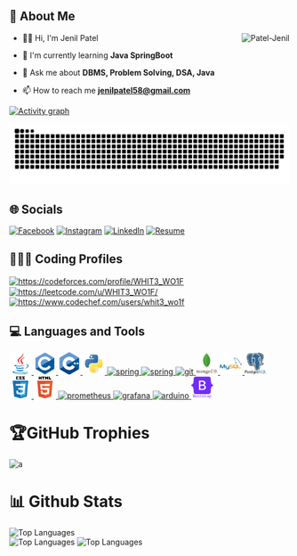 ## 💫 About Me

<img align="right" src="https://visitcount.itsvg.in/api?id=Patel-Jenil&label=Profile%20views&color=1&icon=5&pretty=true" alt="Patel-Jenil" />

- 👋🏻 Hi, I'm Jenil Patel 

- 🌱 I'm currently learning **Java SpringBoot**

- 💬 Ask me about **DBMS, Problem Solving, DSA, Java**

- 📫 How to reach me **jenilpatel58@gmail.com**

[![Activity graph](http://github-profile-summary-cards.vercel.app/api/cards/profile-details?username=Patel-Jenil&theme=transparent)](https://github.com/Patel-Jenil/)

[![Snake](https://github.com/Patel-Jenil/Patel-Jenil/blob/output/github-contribution-grid-snake-dark.svg?palette=github-dark)](https://github.com/Patel-Jenil/)

## 🌐 Socials

[![Facebook](https://img.shields.io/badge/Facebook-%231877F2.svg?logo=Facebook&logoColor=white)](https://www.facebook.com/jenil.patel.12532) [![Instagram](https://img.shields.io/badge/Instagram-%23E4405F.svg?logo=Instagram&logoColor=white)](https://instagram.com/patel_jenil_g) [![LinkedIn](https://img.shields.io/badge/LinkedIn-%230077B5.svg?logo=linkedin&logoColor=white)](https://www.linkedin.com/in/patel-jenil-g/) [![Resume](https://img.shields.io/badge/Resume-8A2BE2?logo=readdotcv&logoColor=white)](https://drive.google.com/file/d/11dvF5FrFYzXiKYCE04UO1DkYNvtFzCN-/view?usp=sharing)

## 👨🏻‍💻 Coding Profiles

<p align="left">
<a href="https://codeforces.com/profile/WHIT3_WO1F" target="blank"><img align="center" src="https://raw.githubusercontent.com/rahuldkjain/github-profile-readme-generator/master/src/images/icons/Social/codeforces.svg" alt="https://codeforces.com/profile/WHIT3_WO1F" height="35" width="30" /></a>
<a href="https://leetcode.com/u/WHIT3_WO1F/" target="blank"><img align="center" src="https://raw.githubusercontent.com/rahuldkjain/github-profile-readme-generator/master/src/images/icons/Social/leet-code.svg" alt="https://leetcode.com/u/WHIT3_WO1F/" height="30" width="35" /></a>
<a href="https://www.codechef.com/users/whit3_wo1f" target="blank"><img align="center" src="https://avatars.githubusercontent.com/u/72144733?s=200&v=4" alt="https://www.codechef.com/users/whit3_wo1f" height="30" width="35"/></a>
</p>

## 💻 Languages and Tools

<p align="left"> <a href="https://www.java.com" target="_blank" rel="noreferrer"> <img src="https://raw.githubusercontent.com/devicons/devicon/master/icons/java/java-original.svg" alt="java" width="40" height="40"/> </a> <a href="https://www.cprogramming.com/" target="_blank" rel="noreferrer"> <img src="https://raw.githubusercontent.com/devicons/devicon/master/icons/c/c-original.svg" alt="c" width="40" height="40"/> </a> <a href="https://www.w3schools.com/cpp/" target="_blank" rel="noreferrer"> <img src="https://raw.githubusercontent.com/devicons/devicon/master/icons/cplusplus/cplusplus-original.svg" alt="cplusplus" width="40" height="40"/> </a> <a href="https://www.python.org" target="_blank" rel="noreferrer"> <img src="https://raw.githubusercontent.com/devicons/devicon/master/icons/python/python-original.svg" alt="python" width="40" height="40"/> </a> <a href="https://spring.io/" target="_blank" rel="noreferrer"> <img src="https://www.vectorlogo.zone/logos/springio/springio-icon.svg" alt="spring" width="40" height="40"/> </a> <a href="https://www.djangoproject.com/" target="_blank" rel="noreferrer"> <img src="https://avatars.githubusercontent.com/u/27804?s=200&v=4" alt="spring" width="40" height="40"/> </a> <a href="https://git-scm.com/" target="_blank" rel="noreferrer"> <img src="https://www.vectorlogo.zone/logos/git-scm/git-scm-icon.svg" alt="git" width="40" height="40"/> </a> <a href="https://www.mongodb.com/" target="_blank" rel="noreferrer"> <img src="https://raw.githubusercontent.com/devicons/devicon/master/icons/mongodb/mongodb-original-wordmark.svg" alt="mongodb" width="40" height="40"/> </a> <a href="https://www.mysql.com/" target="_blank" rel="noreferrer"> <img src="https://raw.githubusercontent.com/devicons/devicon/master/icons/mysql/mysql-original-wordmark.svg" alt="mysql" width="40" height="40"/> </a> <a href="https://www.postgresql.org" target="_blank" rel="noreferrer"> <img src="https://raw.githubusercontent.com/devicons/devicon/master/icons/postgresql/postgresql-original-wordmark.svg" alt="postgresql" width="40" height="40"/> </a> <a href="https://www.w3schools.com/css/" target="_blank" rel="noreferrer"> <img src="https://raw.githubusercontent.com/devicons/devicon/master/icons/css3/css3-original-wordmark.svg" alt="css3" width="40" height="40"/> </a> <a href="https://www.w3.org/html/" target="_blank" rel="noreferrer"> <img src="https://raw.githubusercontent.com/devicons/devicon/master/icons/html5/html5-original-wordmark.svg" alt="html5" width="40" height="40"/> </a> <a href="https://prometheus.io/" target="_blank" rel="noreferrer"> <img src="https://avatars.githubusercontent.com/u/3380462?s=200&v=4" alt="prometheus" width="40" height="40"/> </a> <a href="https://grafana.com/" target="_blank" rel="noreferrer"> <img src="https://avatars.githubusercontent.com/u/7195757?s=200&v=4" alt="grafana" width="40" height="40"/> </a> <a href="https://www.arduino.cc/" target="_blank" rel="noreferrer"> <img src="https://cdn.worldvectorlogo.com/logos/arduino-1.svg" alt="arduino" width="40" height="40"/> </a> <a href="https://getbootstrap.com" target="_blank" rel="noreferrer"> <img src="https://raw.githubusercontent.com/devicons/devicon/master/icons/bootstrap/bootstrap-plain-wordmark.svg" alt="bootstrap" width="40" height="40"/> </a> </p>

# 🏆GitHub Trophies

![a](https://github-profile-trophy.vercel.app/?username=Patel-Jenil&theme=radical&no-frame=false&no-bg=false&margin-w=4)

# 📊 Github Stats

![Top Languages](https://github-readme-stats.vercel.app/api/top-langs?username=Patel-Jenil&show_icons=true&locale=en&layout=compact&theme=tokyonight)      
![Top Languages](https://github-readme-stats.vercel.app/api?username=Patel-Jenil&show_icons=true&locale=en&theme=tokyonight) 
![Top Languages](https://github-readme-streak-stats.herokuapp.com/?user=Patel-Jenil&show_icons=true&locale=en&theme=tokyonight)
